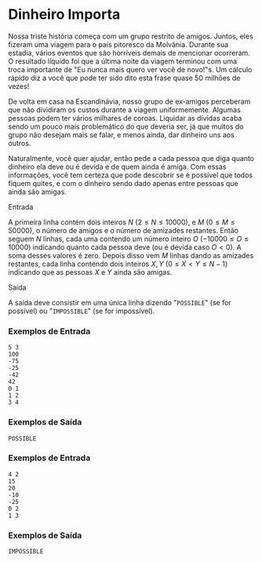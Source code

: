# Dinheiro Importa

Nossa triste história começa com um grupo restrito de amigos. Juntos, eles fizeram uma viagem para o país pitoresco da Molvânia. Durante sua estadia, vários eventos que são horríveis demais de mencionar ocorreram. O resultado líquido foi que a última noite da viagem terminou com uma troca importante de "Eu nunca mais quero ver você de novo!"s. Um cálculo rápido diz a você que pode ter sido dito esta frase quase 50 milhões de vezes!

De volta em casa na Escandinávia, nosso grupo de ex-amigos perceberam que não dividiram os custos durante a viagem uniformemente. Algumas  pessoas podem ter vários milhares de coroas. Liquidar as dívidas acaba sendo um pouco mais problemático do que deveria ser, já que muitos do grupo não desejam mais se falar, e menos ainda, dar dinheiro uns aos outros.

Naturalmente, você quer ajudar, então pede a cada pessoa que diga quanto dinheiro ela deve ou é devida e de quem ainda é amiga. Com essas informações, você tem certeza que pode descobrir se é possível que todos fiquem quites, e com o dinheiro sendo dado apenas entre pessoas que ainda são amigas.

Entrada

A primeira linha contém dois inteiros $N$ ($2 \leq N \leq 10000$), e $M$ ($0 \leq M \leq 50000$), o número de amigos e o número de amizades restantes. Então seguem $N$ linhas, cada uma contendo um número inteiro $O$ ($−10000 \leq O \leq 10000$) indicando quanto cada pessoa deve (ou é devida caso $O < 0$). A soma desses valores é zero. Depois disso vem $M$ linhas dando as amizades restantes, cada linha contendo dois inteiros $X, Y$ ($0 \leq X < Y \leq N − 1$) indicando que as pessoas $X$ e $Y$ ainda são amigas.

Saída

A saída deve consistir em uma única linha dizendo "`POSSIBLE`" (se for possível) ou "`IMPOSSIBLE`" (se for impossível).

### Exemplos de Entrada
```
5 3
100
-75
-25
-42
42
0 1
1 2
3 4
```
### Exemplos de Saída
```
POSSIBLE
```

### Exemplos de Entrada
```
4 2
15
20
-10
-25
0 2
1 3
```
### Exemplos de Saída
```
IMPOSSIBLE
```